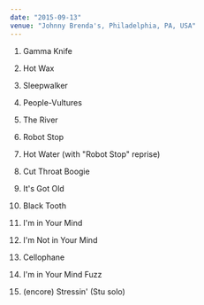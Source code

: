 ```yaml
---
date: "2015-09-13"
venue: "Johnny Brenda's, Philadelphia, PA, USA"
---
```


 1. Gamma Knife

 2. Hot Wax

 3. Sleepwalker

 4. People-Vultures

 5. The River

 6. Robot Stop

 7. Hot Water
    (with "Robot Stop" reprise)

 8. Cut Throat Boogie

 9. It's Got Old

10. Black Tooth

11. I'm in Your Mind

12. I'm Not in Your Mind

13. Cellophane

14. I'm in Your Mind Fuzz

16. (encore) Stressin'
    (Stu solo)


